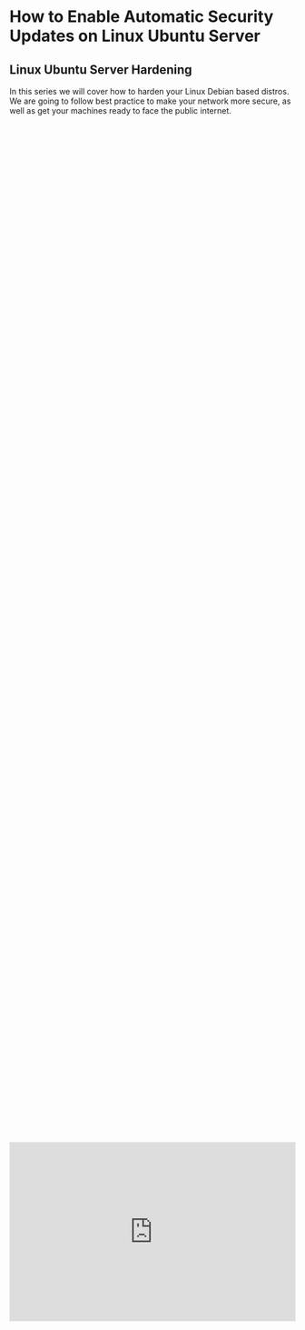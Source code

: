 # How to Enable Automatic Security Updates on Linux Ubuntu Server

## Linux Ubuntu Server Hardening

In this series we will cover how to harden your Linux Debian based distros. We are going to follow best practice to make your network more secure, as well as get your machines ready to face the public internet. 

<div style="display: flex; justify-content: center; align-items: center; height: 100%;">
    <iframe width="560" height="315" src="https://www.youtube.com/embed/sAR1B5bNI-0?si=bSiAEwQy8cL54ToY" frameborder="0" allow="accelerometer; autoplay; clipboard-write; encrypted-media; gyroscope; picture-in-picture" allowfullscreen></iframe>
</div>

## Introduction

We will cover the following topics over the next 6 videos/articles

1.  Enable automatic security updates (live updates, no downtime to services, maintenance).

2.  SSH Key authentication (security).

3.  Enable the firewall (UFW) (security)

4.  Install Fail2Ban (security, protect against brute force attacks)

5.  Remove unnecessary packages (maintenance/security).

6.  Upload Public SSH Keys to Github (this allows you to auto-download your SSH keys during fresh server installs).

## Updating Linux

The first thing we want to do is make sure our system has the latest updates.

```
sudo apt update && sudo apt upgrade -y
```

## 1. Enable Automatic Security Updates

When we have services/software hosted for extremely long periods of time, we need to ensure we have consistent updates, new-found vulnerabilities come out daily, and we want to ensure our systems are as secure as possible.

The first command we want to run ensures that unattended upgrades are installed. You may get a response that it is already installed. We still need to make sure it is set to automatic updates.

```
sudo apt install unattended-upgrades
```

Let’s ensure it is running properly with:

```
systemctl status unattended-upgrades
```

To enable automatic security updates, we will edit the following file:

You should see the following parameters set to “1”:

_APT::Periodic::Update-Package-Lists "1";_

*APT::Periodic::Unattended-Upgrade "1";*

```
sudo nano /etc/apt/apt.conf.d/20auto-upgrades
```

### OPTIONAL

If you would like to dive deeper into automatic updates, you can edit the following file, you will have to do your own research on the options found within that folder which are past the scope of this article:

```
sudo nano /etc/apt/apt.conf.d/50unattended-upgrades
```